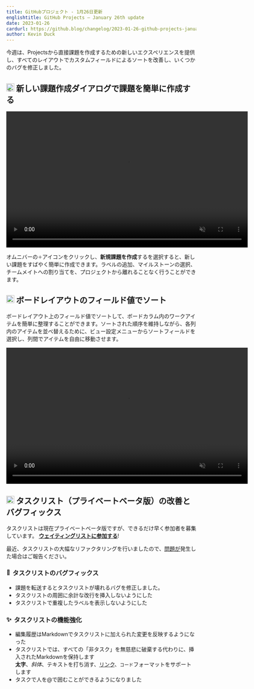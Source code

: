 ```yaml
---
title: GitHubプロジェクト - 1月26日更新
englishtitle: GitHub Projects – January 26th update
date: 2023-01-26
cardurl: https://github.blog/changelog/2023-01-26-github-projects-january-26th-update
author: Kevin Duck
---
```


<p>今週は、Projectsから直接課題を作成するための新しいエクスペリエンスを提供し、すべてのレイアウトでカスタムフィールドによるソートを改善し、いくつかのバグを修正しました。</p>
<h2 id="%f0%9f%93%9d-create-issues-in-a-snap-with-the-new-issue-creation-dialog"><img src="https://s.w.org/images/core/emoji/14.0.0/72x72/1f4dd.png" alt="📝" class="wp-smiley" style="height: 1em; max-height: 1em;" /> 新しい課題作成ダイアログで課題を簡単に作成する<a href="#%f0%9f%93%9d-create-issues-in-a-snap-with-the-new-issue-creation-dialog" class="heading-link pl-2 text-italic text-bold" aria-label="&#x1f4dd; Create issues in a snap with the new issue creation dialog"></a></h2>
<div style="width: 640px;" class="wp-video"><!--[if lt IE 9]><script>document.createElement('video');</script><![endif]-->
<video class="wp-video-shortcode js-viewport-aware-video events-none" id="video-69751-1" width="640" height="360" loop="1" autoplay="1" preload="metadata" playsinline="1" muted="1"><source type="video/mp4" src="https://user-images.githubusercontent.com/98360703/214883512-5a1ff39e-4472-45a7-afdd-2ca0b4f54ace.mp4?_=1" /><a href="https://user-images.githubusercontent.com/98360703/214883512-5a1ff39e-4472-45a7-afdd-2ca0b4f54ace.mp4">https://user-images.githubusercontent.com/98360703/214883512-5a1ff39e-4472-45a7-afdd-2ca0b4f54ace.mp4</a></video></div>
<p>オムニバーの<code>＋</code>アイコンをクリックし、<strong>新規課題を作成</strong>するを選択すると、新しい課題をすばやく簡単に作成できます。ラベルの追加、マイルストーンの選択、チームメイトへの割り当てを、プロジェクトから離れることなく行うことができます。</p>
<h2 id="%f0%9f%97%82-sorting-by-field-values-on-the-board-layout"><img src="https://s.w.org/images/core/emoji/14.0.0/72x72/1f5c2.png" alt="🗂" class="wp-smiley" style="height: 1em; max-height: 1em;" /> ボードレイアウトのフィールド値でソート<a href="#%f0%9f%97%82-sorting-by-field-values-on-the-board-layout" class="heading-link pl-2 text-italic text-bold" aria-label="&#x1f5c2; Sorting by field values on the board layout"></a></h2>
<p>ボードレイアウト上のフィールド値でソートして、ボードカラム内のワークアイテムを簡単に整理することができます。ソートされた順序を維持しながら、各列内のアイテムを並べ替えるために、ビュー設定メニューからソートフィールドを選択し、列間でアイテムを自由に移動させます。</p>
<div style="width: 640px;" class="wp-video"><video class="wp-video-shortcode js-viewport-aware-video events-none" id="video-69751-2" width="640" height="360" loop="1" autoplay="1" preload="metadata" playsinline="1" muted="1"><source type="video/mp4" src="https://user-images.githubusercontent.com/101840513/214675632-713c9b97-6448-48db-aff7-e8941bae08a1.mp4?_=2" /><a href="https://user-images.githubusercontent.com/101840513/214675632-713c9b97-6448-48db-aff7-e8941bae08a1.mp4">https://user-images.githubusercontent.com/101840513/214675632-713c9b97-6448-48db-aff7-e8941bae08a1.mp4</a></video></div>
<h2 id="%e2%9c%85-tasklists-private-beta-improvements-bug-fixes"><img src="https://s.w.org/images/core/emoji/14.0.0/72x72/2705.png" alt="✅" class="wp-smiley" style="height: 1em; max-height: 1em;" /> タスクリスト（プライベートベータ版）の改善とバグフィックス<a href="#%e2%9c%85-tasklists-private-beta-improvements-bug-fixes" class="heading-link pl-2 text-italic text-bold" aria-label="&#x2705; Tasklists (Private Beta) improvements &amp; bug fixes"></a></h2>
<p>タスクリストは現在プライベートベータ版ですが、できるだけ早く参加者を募集しています。 <strong><a href="https://github.com/features/issues/signup">ウェイティングリストに参加する</a></strong>!</p>
<p>最近、タスクリストの大幅なリファクタリングを行いましたので、<a href="https://github.com/orgs/community/discussions/39106">問題が</a>発生した場合はご報告ください。</p>
<h3 id="%f0%9f%90%9btasklists-bug-fixes"><img src="https://s.w.org/images/core/emoji/14.0.0/72x72/1f41b.png" alt="🐛" class="wp-smiley" style="height: 1em; max-height: 1em;" />タスクリストのバグフィックス<a href="#%f0%9f%90%9btasklists-bug-fixes" class="heading-link pl-2 text-italic text-bold" aria-label="&#x1f41b;Tasklists bug fixes"></a></h3>
<ul>
<li>課題を転送するとタスクリストが壊れるバグを修正しました。</li>
<li>タスクリストの周囲に余計な改行を挿入しないようにした</li>
<li>タスクリストで重複したラベルを表示しないようにした</li>
</ul>
<h3 id="%e2%9c%a8-tasklists-enhancements"><img src="https://s.w.org/images/core/emoji/14.0.0/72x72/2728.png" alt="✨" class="wp-smiley" style="height: 1em; max-height: 1em;" /> タスクリストの機能強化<a href="#%e2%9c%a8-tasklists-enhancements" class="heading-link pl-2 text-italic text-bold" aria-label="&#x2728; Tasklists enhancements"></a></h3>
<ul>
<li>編集履歴はMarkdownでタスクリストに加えられた変更を反映するようになった </li>
<li>タスクリストでは、すべての「非タスク」を無慈悲に破棄する代わりに、挿入されたMarkdownを保持します<br />
<strong>太字</strong>、<em>斜体</em>、テキストを打ち消す、<a href="https://en.wikipedia.org/wiki/Easter_egg_(media)">リンク</a>、<code>コード</code>フォーマットをサポートします </li>
<li>タスクで人を@で囲むことができるようになりました</li>
</ul>


